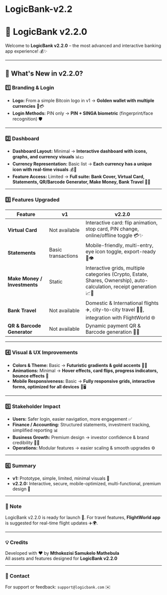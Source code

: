 # LogicBank-v2.2
# 🚀 LogicBank v2.2.0

Welcome to **LogicBank v2.2.0** – the most advanced and interactive banking app experience! 💰✨

---

## 🌟 What's New in v2.2.0?

### 1️⃣ Branding & Login
- **Logo:** From a simple Bitcoin logo in v1 → **Golden wallet with multiple currencies** 🏦💳  
- **Login Methods:** PIN only → **PIN + SINGA biometric** (fingerprint/face recognition) 🛡️

---

### 2️⃣ Dashboard
- **Dashboard Layout:** Minimal → **Interactive dashboard with icons, graphs, and currency visuals** 📊💵  
- **Currency Representation:** Basic list → **Each currency has a unique icon with real-time visuals** 💰💱  
- **Feature Access:** Limited → **Full suite: Bank Cover, Virtual Card, Statements, QR/Barcode Generator, Make Money, Bank Travel** 🏦🚀

---

### 3️⃣ Features Upgraded

| Feature | v1 | v2.2.0 |
|---------|----|--------|
| **Virtual Card** | Not available | Interactive card: flip animation, stop card, PIN change, online/offline toggle 💳✨ |
| **Statements** | Basic transactions | Mobile-friendly, multi-entry, eye icon toggle, export-ready 📄👁️ |
| **Make Money / Investments** | Static | Interactive grids, multiple categories (Crypto, Estate, Shares, Ownership), auto-calculation, receipt generation 📈💸 |
| **Bank Travel** | Not available | Domestic & International flights ✈️, city-to-city travel 🚌🚆, integration with FlightWorld 🌐 |
| **QR & Barcode Generator** | Not available | Dynamic payment QR & Barcode generation 📱🔗 |

---

### 4️⃣ Visual & UX Improvements
- **Colors & Theme:** Basic → **Futuristic gradients & gold accents** 🎨✨  
- **Animations:** Minimal → **Hover effects, card flips, progress indicators, bounce effects** 💫  
- **Mobile Responsiveness:** Basic → **Fully responsive grids, interactive forms, optimized for all devices** 📱🖥️  

---

### 5️⃣ Stakeholder Impact
- **Users:** Safer login, easier navigation, more engagement ✅  
- **Finance / Accounting:** Structured statements, investment tracking, simplified reporting 📊  
- **Business Growth:** Premium design → investor confidence & brand credibility 💼💎  
- **Operations:** Modular features → easier scaling & smooth upgrades ⚙️  

---

### 6️⃣ Summary
- **v1:** Prototype, simple, limited, minimal visuals 🔹  
- **v2.2.0:** Interactive, secure, mobile-optimized, multi-functional, premium design 🌟  

---

### 📌 Note
LogicBank v2.2.0 is ready for launch 🚀. For travel features, **FlightWorld app** is suggested for real-time flight updates ✈️🌍.  

---

### 💡 Credits
Developed with ❤️ by **Mthokozisi Samukelo Mathebula**  
All assets and features designed for **LogicBank v2.2.0**  

---

### 📱 Contact
For support or feedback: `support@logicbank.com` ✉️
